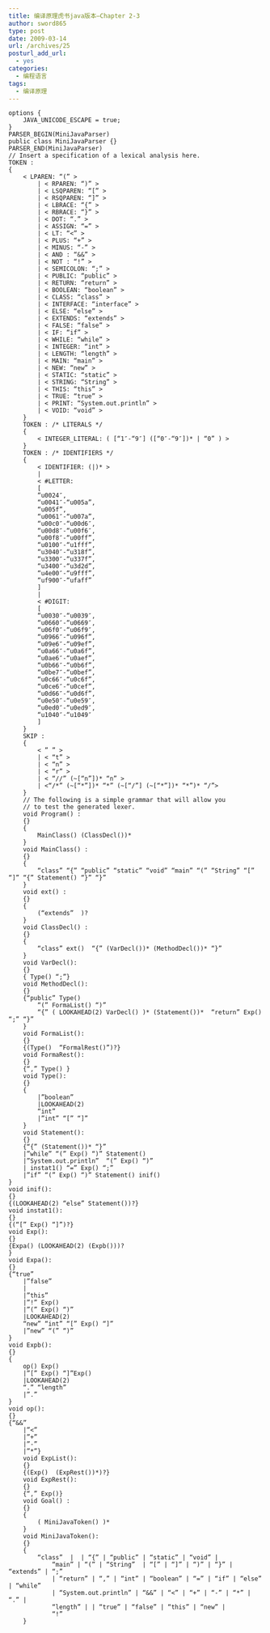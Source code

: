 ```yaml
---
title: 编译原理虎书java版本–Chapter 2-3
author: sword865
type: post
date: 2009-03-14
url: /archives/25
posturl_add_url:
  - yes
categories:
  - 编程语言
tags:
  - 编译原理
---
```


    options {
        JAVA_UNICODE_ESCAPE = true;
    }
    PARSER_BEGIN(MiniJavaParser)
    public class MiniJavaParser {}
    PARSER_END(MiniJavaParser)
    // Insert a specification of a lexical analysis here.
    TOKEN :
    {
        < LPAREN: “(” >
            | < RPAREN: “)” >
            | < LSQPAREN: “[” >
            | < RSQPAREN: “]” >
            | < LBRACE: “{” >
            | < RBRACE: “}” >
            | < DOT: “.” >
            | < ASSIGN: “=” >
            | < LT: “<” >
            | < PLUS: “+” >
            | < MINUS: “-” >
            | < AND : “&&” >
            | < NOT : “!” >
            | < SEMICOLON: “;” >
            | < PUBLIC: “public” >
            | < RETURN: “return” >
            | < BOOLEAN: “boolean” >
            | < CLASS: “class” >
            | < INTERFACE: “interface” >
            | < ELSE: “else” >
            | < EXTENDS: “extends” >
            | < FALSE: “false” >
            | < IF: “if” >
            | < WHILE: “while” >
            | < INTEGER: “int” >
            | < LENGTH: “length” >
            | < MAIN: “main” >
            | < NEW: “new” >
            | < STATIC: “static” >
            | < STRING: “String” >
            | < THIS: “this” >
            | < TRUE: “true” >
            | < PRINT: “System.out.println” >
            | < VOID: “void” >
        }
        TOKEN : /* LITERALS */
        {
            < INTEGER_LITERAL: ( [“1″-“9″] ([“0″-“9″])* | “0” ) >
        }
        TOKEN : /* IDENTIFIERS */
        {
            < IDENTIFIER: (|)* >
            |
            < #LETTER:
            [
            “u0024″,
            “u0041″-“u005a”,
            “u005f”,
            “u0061″-“u007a”,
            “u00c0″-“u00d6″,
            “u00d8″-“u00f6″,
            “u00f8″-“u00ff”,
            “u0100″-“u1fff”,
            “u3040″-“u318f”,
            “u3300″-“u337f”,
            “u3400″-“u3d2d”,
            “u4e00″-“u9fff”,
            “uf900″-“ufaff”
            ]
            |
            < #DIGIT:
            [
            “u0030″-“u0039″,
            “u0660″-“u0669″,
            “u06f0″-“u06f9″,
            “u0966″-“u096f”,
            “u09e6″-“u09ef”,
            “u0a66″-“u0a6f”,
            “u0ae6″-“u0aef”,
            “u0b66″-“u0b6f”,
            “u0be7″-“u0bef”,
            “u0c66″-“u0c6f”,
            “u0ce6″-“u0cef”,
            “u0d66″-“u0d6f”,
            “u0e50″-“u0e59″,
            “u0ed0″-“u0ed9″,
            “u1040″-“u1049″
            ]
        }
        SKIP :
        {
            < ” ” >
            | < “t” >
            | < “n” >
            | < “r” >
            | < “//” (~[“n”])* “n” >
            | <“/*” (~[“*”])* “*” (~[“/”] (~[“*”])* “*”)* “/”>
        }
        // The following is a simple grammar that will allow you
        // to test the generated lexer.
        void Program() :
        {}
        {
            MainClass() (ClassDecl())*
        }
        void MainClass() :
        {}
        {
            “class” “{” “public” “static” “void” “main” “(” “String” “[” “]” “{” Statement() “}” “}”
        }
        void ext() :
        {}
        {
            (“extends”  )?
        }
        void ClassDecl() :
        {}
        {
            “class” ext()  “{” (VarDecl())* (MethodDecl())* “}”
        }
        void VarDecl():
        {}
        { Type() “;”}
        void MethodDecl():
        {}
        {“public” Type()
            “(” FormaList() “)”
            “{” ( LOOKAHEAD(2) VarDecl() )* (Statement())*  “return” Exp() “;” “}”
        }
        void FormaList():
        {}
        {(Type()  “FormalRest()”)?}
        void FormaRest():
        {}
        {“,” Type() }
        void Type():
        {}
        {
            |”boolean”
            |LOOKAHEAD(2)
            “int”
            |”int” “[” “]”
        }
        void Statement():
        {}
        {“{” (Statement())* “}”
        |”while” “(” Exp() “)” Statement()
        |”System.out.println”  “(” Exp() “)”
        | instat1() “=” Exp() “;”
        |”if” “(” Exp() “)” Statement() inif()
    }
    void inif():
    {}
    {(LOOKAHEAD(2) “else” Statement())?}
    void instat1():
    {}
    {(“[” Exp() “]”)?}
    void Exp():
    {}
    {Expa() (LOOKAHEAD(2) (Expb()))?
    }
    void Expa():
    {}
    {“true”
        |”false”
        |
        |”this”
        |”!” Exp()
        |”(” Exp() “)”
        |LOOKAHEAD(2)
        “new” “int” “[” Exp() “]”
        |”new” “(” “)”
    }
    void Expb():
    {}
    {
        op() Exp()
        |”[” Exp() “]”Exp()
        |LOOKAHEAD(2)
        “.” “length”
        |”.”
    }
    void op():
    {}
    {“&&”
        |”<”
        |”+”
        |”-”
        |”*”}
        void ExpList():
        {}
        {(Exp()  (ExpRest())*)?}
        void ExpRest():
        {}
        {“,” Exp()}
        void Goal() :
        {}
        {
            ( MiniJavaToken() )*
        }
        void MiniJavaToken():
        {}
        {
            “class”  |  | “{” | “public” | “static” | “void” |
                “main” | “(” | “String”  | “[” | “]” | “)” | “}” | “extends” | “;”
                | “return” | “,” | “int” | “boolean” | “=” | “if” | “else” | “while”
                | “System.out.println” | “&&” | “<” | “+” | “-” | “*” | “.” |
                “length” | | “true” | “false” | “this” | “new” |
                “!”
        }


